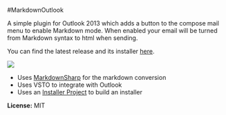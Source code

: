 #MarkdownOutlook

A simple plugin for Outlook 2013 which adds a button to the compose mail menu to enable Markdown mode. When enabled your email will be turned from Markdown syntax to html when sending.

You can find the latest release and its installer [here](https://github.com/mmanela/MarkdownOutlook/releases/).

![](http://matthewmanela.com/images/markdownoutlook3.png)

* Uses [MarkdownSharp](http://code.google.com/p/markdownsharp/) for the markdown conversion
* Uses VSTO to integrate with Outlook
* Uses an [Installer Project](http://visualstudiogallery.msdn.microsoft.com/9abe329c-9bba-44a1-be59-0fbf6151054d) to build an installer


__License:__ MIT
